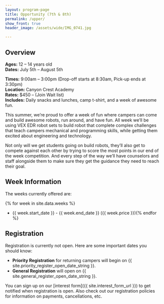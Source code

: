 ```yaml
---
layout: program-page
title: Opportunity (7th & 8th)
permalink: /upper/
show_front: true
header_image: /assets/wide/IMG_0741.jpg

---
```


## Overview
**Ages:** 12 – 14 years old  
**Dates:** July 5th – August 5th  

**Times:** 9:00am – 3:00pm (Drop-off starts at 8:30am, Pick-up ends at 3:30pm)  
**Location:** Canyon Crest Academy  
**Rates:** $450 – (Join Wait list)  
**Includes:** Daily snacks and lunches, camp t-shirt, and a week of awesome fun.  

This summer, we’re proud to offer a week of fun where campers can come and build awesome robots, run around, and have fun. All week we’ll be using VEX EDR robot sets to build robot that complete complex challenges that teach campers mechanical and programming skills, while getting them excited about engineering and technology.

Not only will we get students going on build robots, they’ll also get to compete against each other by trying to score the most points in our end of the week competition. And every step of the way we’ll have counselors and staff alongside them to make sure they get the guidance they need to reach their goal.

## Week Information
The weeks currently offered are:

{% for week in site.data.weeks %}
- {{ week.start_date }} - {{ week.end_date }} ({{ week.price }}){% endfor %}

## Registration
Registration is currently not open. Here are some important dates you should know:

- **Priority Registration** for returning campers will begin on {{ site.priority_register_open_date_string }}.
- **General Registration** will open on {{ site.general_register_open_date_string }}.

You can sign up on our [interest form]({{ site.interest_form_url }}) to get notified when registration is open. Also check out our registration policies for information on payments, cancellations, etc.
